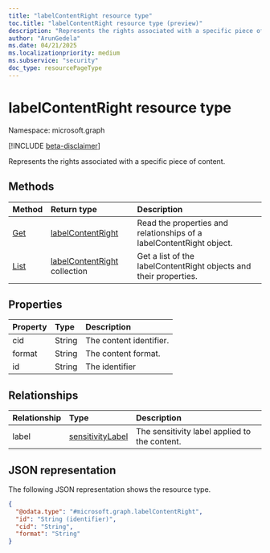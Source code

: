 ```yaml
---
title: "labelContentRight resource type"
toc.title: "labelContentRight resource type (preview)"
description: "Represents the rights associated with a specific piece of content."
author: "ArunGedela"
ms.date: 04/21/2025
ms.localizationpriority: medium
ms.subservice: "security"
doc_type: resourcePageType
---
```


# labelContentRight resource type

Namespace: microsoft.graph

[!INCLUDE [beta-disclaimer](../../includes/beta-disclaimer.md)]

Represents the rights associated with a specific piece of content.

## Methods

|Method|Return type|Description|
|:---|:---|:---|
|[Get](../api/labelcontentright-get.md)|[labelContentRight](../resources/labelcontentright.md)|Read the properties and relationships of a labelContentRight object.|
|[List](../api/computerightsandinheritanceresult-list-contentrights.md)|[labelContentRight](../resources/labelcontentright.md) collection|Get a list of the labelContentRight objects and their properties.|


## Properties

|Property|Type|Description|
|:---|:---|:---|
|cid|String|The content identifier.|
|format|String|The content format.|
|id|String|The identifier|

## Relationships

|Relationship|Type|Description|
|:---|:---|:---|
|label|[sensitivityLabel](../resources/sensitivitylabel.md)|The sensitivity label applied to the content.|

## JSON representation

The following JSON representation shows the resource type.
<!-- {
  "blockType": "resource",
  "keyProperty": "id",
  "@odata.type": "microsoft.graph.labelContentRight",
  "baseType": "microsoft.graph.entity",
  "openType": false
}
-->
``` json
{
  "@odata.type": "#microsoft.graph.labelContentRight",
  "id": "String (identifier)",
  "cid": "String",
  "format": "String"
}
```
